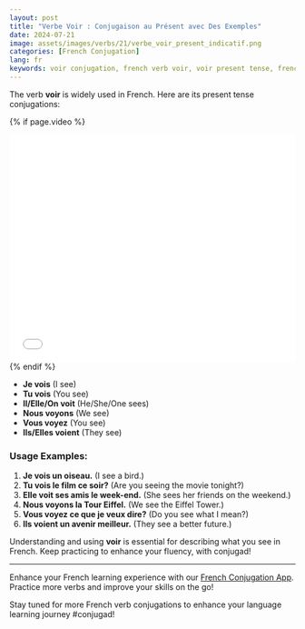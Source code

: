 ```yaml
---
layout: post
title: "Verbe Voir : Conjugaison au Présent avec Des Exemples"
date: 2024-07-21
image: assets/images/verbs/21/verbe_voir_present_indicatif.png
categories: [French Conjugation]
lang: fr
keywords: voir conjugation, french verb voir, voir present tense, french conjugation, learn french
---
```


The verb **voir** is widely used in French. Here are its present tense conjugations:

<!-- Video Embed Section -->
{% if page.video %}
<div class="video-embed">
  <iframe width="100%" height="400" src="{{ page.video | escape }}" frameborder="0" allowfullscreen></iframe>
</div>
{% endif %}

- **Je vois** (I see)
- **Tu vois** (You see)
- **Il/Elle/On voit** (He/She/One sees)
- **Nous voyons** (We see)
- **Vous voyez** (You see)
- **Ils/Elles voient** (They see)

### Usage Examples:

1. **Je vois un oiseau.** (I see a bird.)
2. **Tu vois le film ce soir?** (Are you seeing the movie tonight?)
3. **Elle voit ses amis le week-end.** (She sees her friends on the weekend.)
4. **Nous voyons la Tour Eiffel.** (We see the Eiffel Tower.)
5. **Vous voyez ce que je veux dire?** (Do you see what I mean?)
6. **Ils voient un avenir meilleur.** (They see a better future.)

Understanding and using **voir** is essential for describing what you see in French. Keep practicing to enhance your fluency, with conjugad!

---

Enhance your French learning experience with our [French Conjugation App]({{site.appStore.url}}). Practice more verbs and improve your skills on the go!

Stay tuned for more French verb conjugations to enhance your language learning journey #conjugad!